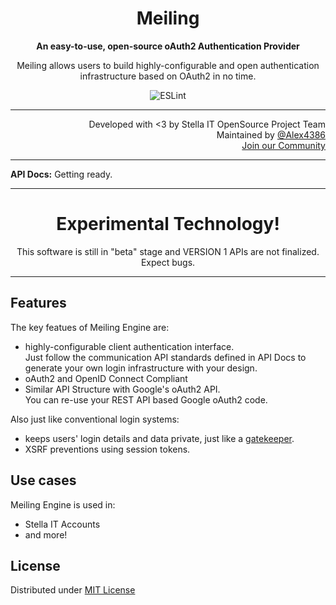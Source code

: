 <h1 align="center">Meiling</h1>
<p align="center">
  <strong>An easy-to-use, open-source oAuth2 Authentication Provider</strong>
</p>
<p align="center">
  Meiling allows users to build highly-configurable and open authentication infrastructure based on OAuth2 in no time.
</p>

<p align="center">
  <img src="https://github.com/Stella-IT/meiling/workflows/ESLint/badge.svg" alt="ESLint">
</p>

<hr>

<p align="right">
   Developed with &lt;3 by Stella IT OpenSource Project Team<br>
   Maintained by <a href="https://github.com/Alex4386">@Alex4386</a><br>
   <a href="https://opensource.stella-it.com/discord/">Join our Community</a>
</p> 

<hr>

<!-- Add some system specific stuff here -->
<strong>API Docs:</strong> Getting ready.

<hr>

<h1 align="center">Experimental Technology!</h1>
<p align="center">This software is still in "beta" stage and VERSION 1 APIs are not finalized. Expect bugs.</p>

<hr>

## Features
The key featues of Meiling Engine are:
* highly-configurable client authentication interface.  
  Just follow the communication API standards defined in API Docs to generate your own login infrastructure with your design.
* oAuth2 and OpenID Connect Compliant
* Similar API Structure with Google's oAuth2 API.  
  You can re-use your REST API based Google oAuth2 code.

Also just like conventional login systems:
* keeps users' login details and data private, just like a [gatekeeper](https://en.touhouwiki.net/wiki/Hong_Meiling).
* XSRF preventions using session tokens.

## Use cases
Meiling Engine is used in:
* Stella IT Accounts
* and more!

## License
Distributed under [MIT License](LICENSE)
